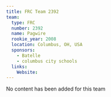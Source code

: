 ```yaml
---
title: FRC Team 2392
team:
  type: FRC
  number: 2392
  name: Pagwire
  rookie_year: 2008
  location: Columbus, OH, USA
  sponsors:
    - Batelle
    - columbus city schools
  links:
    Website: 
---
```

No content has been added for this team